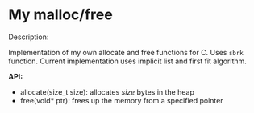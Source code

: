# My malloc/free

Description:

Implementation of my own allocate and free functions for C. Uses ``sbrk`` function. Current implementation uses implicit list and first fit algorithm.

**API:**
- allocate(size_t size): allocates <i>size</i> bytes in the heap
- free(void* ptr): frees up the memory from a specified pointer